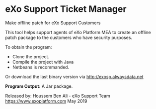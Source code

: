 # eXo Support Ticket Manager
Make offline patch for eXo Support Customers

This tool helps support agents of eXo Platform MEA to create an offline patch package to the customers who have security purposes.

To obtain the program: 

   * Clone the project.
   * Compile the project with Java
   * Netbeans is recommanded.
   
Or download the last binary version via http://exosp.alwaysdata.net

**Program Output:** A Jar package.

Released by: Houssem Ben Ali - eXo Support Team https://www.exoplatform.com May 2019
